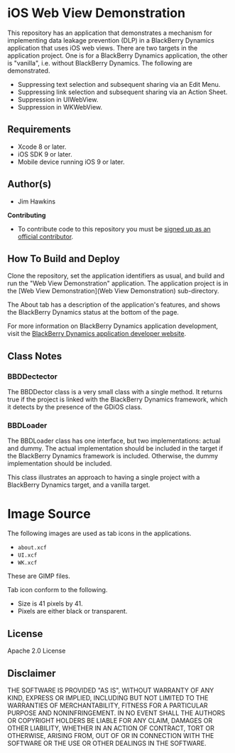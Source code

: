 # iOS Web View Demonstration
This repository has an application that demonstrates a mechanism for
implementing data leakage prevention (DLP) in a BlackBerry Dynamics application
that uses iOS web views. There are two targets in the application project. One
is for a BlackBerry Dynamics application, the other is "vanilla", i.e. without
BlackBerry Dynamics. The following are demonstrated.

-   Suppressing text selection and subsequent sharing via an Edit Menu.
-   Suppressing link selection and subsequent sharing via an Action Sheet.
-   Suppression in UIWebView.
-   Suppression in WKWebView.

## Requirements
-   Xcode 8 or later.
-   iOS SDK 9 or later.
-   Mobile device running iOS 9 or later.

## Author(s)
*   Jim Hawkins

**Contributing**

*   To contribute code to this repository you must be
    [signed up as an official contributor](http://blackberry.github.com/howToContribute.html).

## How To Build and Deploy
Clone the repository, set the application identifiers as usual, and build and
run the "Web View Demonstration" application. The application project is in the
[Web View Demonstration](Web View Demonstration) sub-directory.

The About tab has a description of the application's features, and shows the
BlackBerry Dynamics status at the bottom of the page.

For more information on BlackBerry Dynamics application development, visit the
[BlackBerry Dynamics application developer website](https://developers.blackberry.com/dynamics).

## Class Notes
### BBDDectector
The BBDDector class is a very small class with a single method. It returns true
if the project is linked with the BlackBerry Dynamics framework, which it
detects by the presence of the GDiOS class.

### BBDLoader
The BBDLoader class has one interface, but two implementations: actual and
dummy. The actual implementation should be included in the target if the
BlackBerry Dynamics framework is included. Otherwise, the dummy implementation
should be included.

This class illustrates an approach to having a single project with a BlackBerry
Dynamics target, and a vanilla target.

# Image Source
The following images are used as tab icons in the applications.

-   `about.xcf`
-   `UI.xcf`
-   `WK.xcf`

These are GIMP files.

Tab icon conform to the following.

-   Size is 41 pixels by 41.
-   Pixels are either black or transparent.

## License
Apache 2.0 License

## Disclaimer
THE SOFTWARE IS PROVIDED "AS IS", WITHOUT WARRANTY OF ANY KIND, EXPRESS OR
IMPLIED, INCLUDING BUT NOT LIMITED TO THE WARRANTIES OF MERCHANTABILITY, FITNESS
FOR A PARTICULAR PURPOSE AND NONINFRINGEMENT. IN NO EVENT SHALL THE AUTHORS OR
COPYRIGHT HOLDERS BE LIABLE FOR ANY CLAIM, DAMAGES OR OTHER LIABILITY, WHETHER
IN AN ACTION OF CONTRACT, TORT OR OTHERWISE, ARISING FROM, OUT OF OR IN
CONNECTION WITH THE SOFTWARE OR THE USE OR OTHER DEALINGS IN THE SOFTWARE.
